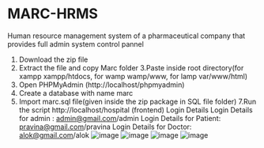 # MARC-HRMS
Human resource management system of a pharmaceutical company that provides full admin system control pannel
1. Download the zip file
2. Extract the file and copy Marc folder
3.Paste inside root directory(for xampp xampp/htdocs, for wamp wamp/www, for lamp var/www/html)
4. Open PHPMyAdmin (http://localhost/phpmyadmin)
5. Create a database with name marc
6. Import marc.sql file(given inside the zip package in SQL file folder)
7.Run the script http://localhost/hospital (frontend)
Login Details
Login Details for admin : admin@gmail.com/admin
Login Details for Patient: pravina@gmail.com/pravina
Login Details for Doctor: alok@gmail.com/alok
![image](https://user-images.githubusercontent.com/123318965/228038695-76a91ab1-6379-4336-be93-3da8f20dab8c.png)
![image](https://user-images.githubusercontent.com/123318965/228038753-d0c080cc-b33e-4a50-835d-2da3960b843a.png)
![image](https://user-images.githubusercontent.com/123318965/228038860-f4375901-d634-4c69-a06b-5c3790571b92.png)
![image](https://user-images.githubusercontent.com/123318965/228038897-719220d9-1649-4083-b149-a66c6a8b0ce6.png)


